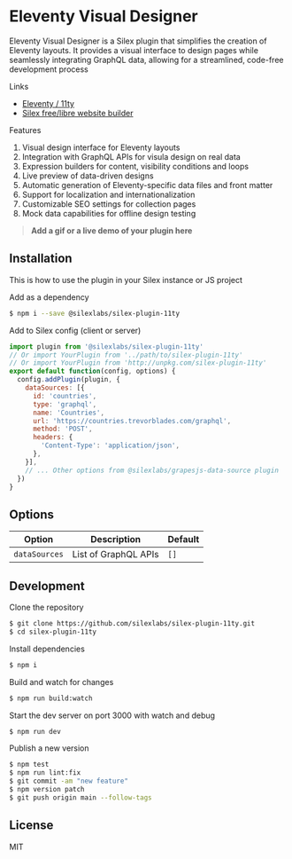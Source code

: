 # Eleventy Visual Designer

Eleventy Visual Designer is a Silex plugin that simplifies the creation of Eleventy layouts. It provides a visual interface to design pages while seamlessly integrating GraphQL data, allowing for a streamlined, code-free development process

Links

* [Eleventy / 11ty](https://11ty.dev)
* [Silex free/libre website builder](https://www.silex.me)

Features

1. Visual design interface for Eleventy layouts
1. Integration with GraphQL APIs for visula design on real data
1. Expression builders for content, visibility conditions and loops
1. Live preview of data-driven designs
1. Automatic generation of Eleventy-specific data files and front matter
1. Support for localization and internationalization
1. Customizable SEO settings for collection pages
1. Mock data capabilities for offline design testing

> **Add a gif or a live demo of your plugin here**

## Installation

This is how to use the plugin in your Silex instance or JS project

Add as a dependency

```bash
$ npm i --save @silexlabs/silex-plugin-11ty
```

Add to Silex config (client or server)

```js
import plugin from '@silexlabs/silex-plugin-11ty'
// Or import YourPlugin from '../path/to/silex-plugin-11ty'
// Or import YourPlugin from 'http://unpkg.com/silex-plugin-11ty'
export default function(config, options) {
  config.addPlugin(plugin, {
    dataSources: [{
      id: 'countries',
      type: 'graphql',
      name: 'Countries',
      url: 'https://countries.trevorblades.com/graphql',
      method: 'POST',
      headers: {
        'Content-Type': 'application/json',
      },
    }],
    // ... Other options from @silexlabs/grapesjs-data-source plugin
  })
}
```

## Options

|Option|Description|Default|
|-|-|-
|`dataSources`|List of GraphQL APIs|`[]`|

## Development

Clone the repository

```sh
$ git clone https://github.com/silexlabs/silex-plugin-11ty.git
$ cd silex-plugin-11ty
```

Install dependencies

```sh
$ npm i
```

Build and watch for changes

```sh
$ npm run build:watch
```

Start the dev server on port 3000 with watch and debug

```sh
$ npm run dev
```

Publish a new version

```sh
$ npm test
$ npm run lint:fix
$ git commit -am "new feature"
$ npm version patch
$ git push origin main --follow-tags
```

## License

MIT
